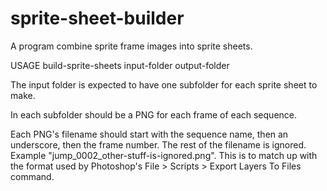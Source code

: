 sprite-sheet-builder
====================

A program combine sprite frame images into sprite sheets.

USAGE build-sprite-sheets input-folder output-folder

The input folder is expected to have one subfolder for each sprite sheet to make. 

In each subfolder should be a PNG for each frame of each sequence. 

Each PNG's filename should start with the sequence name, then an underscore, then the frame number. The rest of the filename is ignored. Example "jump_0002_other-stuff-is-ignored.png". This is to match up with the format used by Photoshop's File > Scripts > Export Layers To Files command.
